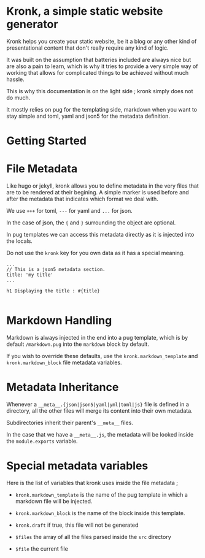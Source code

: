 Kronk, a simple static website generator
========================================

Kronk helps you create your static website, be it a blog or any other kind
of presentational content that don't really require any kind of logic.

It was built on the assumption that batteries included are always nice but
are also a pain to learn, which is why it tries to provide a very simple
way of working that allows for complicated things to be achieved without
much hassle.

This is why this documentation is on the light side ; kronk simply does not do much.

It mostly relies on pug for the templating side, markdown when you want to stay simple and
toml, yaml and json5 for the metadata definition.

Getting Started
===============


File Metadata
=============

Like hugo or jekyll, kronk allows you to define metadata in the very files that
are to be rendered at their begining. A simple marker is used before and after the
metadata that indicates which format we deal with.

We use `+++` for toml, `---` for yaml and `...` for json.

In the case of json, the `{` and `}` surrounding the object are optional.

In pug templates we can access this metadata directly as it is injected into the locals.

Do not use the `kronk` key for you own data as it has a special meaning.

```jade
...
// This is a json5 metadata section.
title: 'my title'
...

h1 Displaying the title : #{title}


```

Markdown Handling
=================

Markdown is always injected in the end into a pug template, which is by default `/markdown.pug` into
the `markdown` block by default.

If you wish to override these defaults, use the `kronk.markdown_template` and `kronk.markdown_block` file metadata variables.


Metadata Inheritance
====================

Whenever a `__meta__.{json|json5|yaml|yml|toml|js}` file is defined in a directory,
all the other files will merge its content into their own metadata.

Subdirectories inherit their parent's `__meta__` files.

In the case that we have a `__meta__.js`, the metadata will be looked inside the `module.exports`
variable.


Special metadata variables
==========================

Here is the list of variables that kronk uses inside the file metadata ;

* `kronk.markdown_template` is the name of the pug template in which a markdown file will be injected.
* `kronk.markdown_block` is the name of the block inside this template.
* `kronk.draft` if true, this file will not be generated

* `$files` the array of all the files parsed inside the `src` directory
* `$file` the current file
